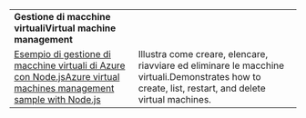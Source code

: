 | | |
|---|---|
| <span data-ttu-id="32b2e-101">**Gestione di macchine virtuali**</span><span class="sxs-lookup"><span data-stu-id="32b2e-101">**Virtual machine management**</span></span> ||
| [<span data-ttu-id="32b2e-102">Esempio di gestione di macchine virtuali di Azure con Node.js</span><span class="sxs-lookup"><span data-stu-id="32b2e-102">Azure virtual machines management sample with Node.js</span></span>](https://github.com/Azure-Samples/compute-node-manage-vm) | <span data-ttu-id="32b2e-103">Illustra come creare, elencare, riavviare ed eliminare le macchine virtuali.</span><span class="sxs-lookup"><span data-stu-id="32b2e-103">Demonstrates how to create, list, restart, and delete virtual machines.</span></span> |
